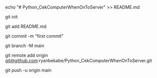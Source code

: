 echo "# Python_CekComputerWhenOnToServer" >> README.md

  git init
  
  git add README.md
  
  git commit -m "first commit"
  
  git branch -M main
  
  git remote add origin git@github.com:ryanbekabe/Python_CekComputerWhenOnToServer.git
  
  git push -u origin main
